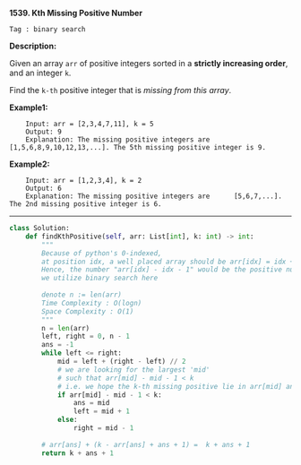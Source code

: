 **1539. Kth Missing Positive Number**

```Tag : binary search```

**Description:**

Given an array ```arr``` of positive integers sorted in a **strictly increasing order**, and an integer ```k```.

Find the ```k-th``` positive integer that is *missing from this array*.

**Example1:**

		Input: arr = [2,3,4,7,11], k = 5
		Output: 9
		Explanation: The missing positive integers are 		[1,5,6,8,9,10,12,13,...]. The 5th missing positive integer is 9.

**Example2:**

		Input: arr = [1,2,3,4], k = 2
		Output: 6
		Explanation: The missing positive integers are 		[5,6,7,...]. The 2nd missing positive integer is 6.

-----------

```python
class Solution:
    def findKthPositive(self, arr: List[int], k: int) -> int:
        """
        Because of python's 0-indexed, 
        at position idx, a well placed array should be arr[idx] = idx + 1
        Hence, the number "arr[idx] - idx - 1" would be the positive numbers missing before 
        we utilize binary search here
        
        denote n := len(arr)
        Time Complexity : O(logn)
        Space Complexity : O(1)
        """
        n = len(arr)
        left, right = 0, n - 1
        ans = -1
        while left <= right:
            mid = left + (right - left) // 2
            # we are looking for the largest 'mid'
            # such that arr[mid] - mid - 1 < k
            # i.e. we hope the k-th missing positive lie in arr[mid] and arr[mid+1]
            if arr[mid] - mid - 1 < k:
                ans = mid
                left = mid + 1
            else:
                right = mid - 1
        
        # arr[ans] + (k - arr[ans] + ans + 1) =  k + ans + 1
        return k + ans + 1
```